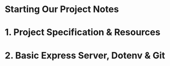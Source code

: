 # Starting Our Project Notes

# 1. Project Specification & Resources
# 2. Basic Express Server, Dotenv & Git

